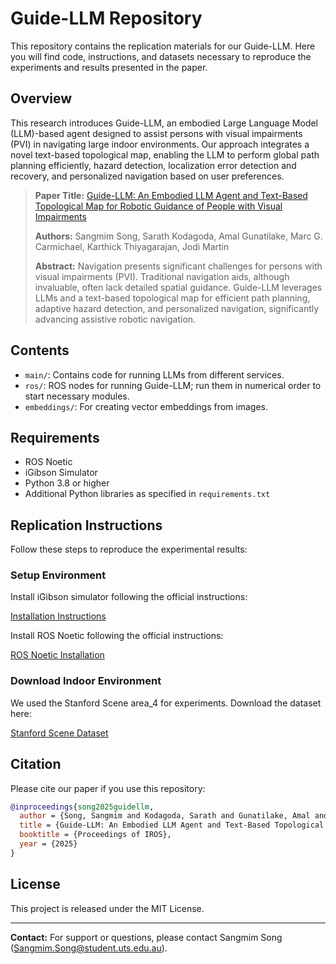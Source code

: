 # Guide-LLM Repository

This repository contains the replication materials for our Guide-LLM. Here you will find code, instructions, and datasets necessary to reproduce the experiments and results presented in the paper.

## Overview

This research introduces Guide-LLM, an embodied Large Language Model (LLM)-based agent designed to assist persons with visual impairments (PVI) in navigating large indoor environments. Our approach integrates a novel text-based topological map, enabling the LLM to perform global path planning efficiently, hazard detection, localization error detection and recovery, and personalized navigation based on user preferences.

> **Paper Title:** [Guide-LLM: An Embodied LLM Agent and Text-Based Topological Map for Robotic Guidance of People with Visual Impairments](https://arxiv.org/abs/2410.20666)
>
> **Authors:** Sangmim Song, Sarath Kodagoda, Amal Gunatilake, Marc G. Carmichael, Karthick Thiyagarajan, Jodi Martin
>
> **Abstract:** Navigation presents significant challenges for persons with visual impairments (PVI). Traditional navigation aids, although invaluable, often lack detailed spatial guidance. Guide-LLM leverages LLMs and a text-based topological map for efficient path planning, adaptive hazard detection, and personalized navigation, significantly advancing assistive robotic navigation.

## Contents

- `main/`: Contains code for running LLMs from different services.
- `ros/`: ROS nodes for running Guide-LLM; run them in numerical order to start necessary modules.
- `embeddings/`: For creating vector embeddings from images.

## Requirements

- ROS Noetic
- iGibson Simulator
- Python 3.8 or higher
- Additional Python libraries as specified in `requirements.txt`

## Replication Instructions

Follow these steps to reproduce the experimental results:

### Setup Environment

Install iGibson simulator following the official instructions:

[Installation Instructions](https://stanfordvl.github.io/iGibson/installation.html)

Install ROS Noetic following the official instructions:

[ROS Noetic Installation](https://wiki.ros.org/noetic/Installation/Ubuntu)

### Download Indoor Environment

We used the Stanford Scene area_4 for experiments. Download the dataset here:

[Stanford Scene Dataset](https://stanfordvl.github.io/iGibson/dataset.html)



## Citation

Please cite our paper if you use this repository:

```bibtex
@inproceedings{song2025guidellm,
  author = {Song, Sangmim and Kodagoda, Sarath and Gunatilake, Amal and Carmichael, Marc G. and Thiyagarajan, Karthick and Martin, Jodi},
  title = {Guide-LLM: An Embodied LLM Agent and Text-Based Topological Map for Robotic Guidance of People with Visual Impairments},
  booktitle = {Proceedings of IROS},
  year = {2025}
}
```

## License

This project is released under the MIT License.

---

**Contact:** For support or questions, please contact Sangmim Song (Sangmim.Song@student.uts.edu.au).

